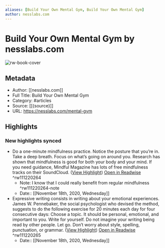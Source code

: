 ```yaml
---
aliases: [Build Your Own Mental Gym, Build Your Own Mental Gym]
author: nesslabs.com
---
```

# Build Your Own Mental Gym by nesslabs.com

![rw-book-cover](https://readwise-assets.s3.amazonaws.com/static/images/article2.74d541386bbf.png)

## Metadata
- Author: [[nesslabs.com]]
- Full Title: Build Your Own Mental Gym
- Category: #articles
- Source: [[{source}]]
- URL: https://nesslabs.com/mental-gym

## Highlights
### New highlights synced
- Do a one-minute mindfulness practice. Notice the posture that you’re in. Take a deep breath. Focus on what’s going on around you. Research has shown that mindfulness is good for both your body and your mind. If you need guidance, Mindful Magazine has lots of free mindfulness tracks on their SoundCloud. ([View Highlight](https://instapaper.com/read/1362859007/14622779)) [Open in Readwise](https://readwise.io/open/111220264) ^rw111220264
    - Note: I know that I could really benefit from regular mindfulness ^rw111220264-note
    - Date:: [[November 18th, 2020, Wednesday]]
- Expressive writing consists in writing about your emotional experiences. James W. Pennebaker, the social psychologist who devised the method, suggests to do the following exercise for 20 minutes each day for four consecutive days:
  Choose a topic. It should be personal, emotional, and important to you.
  Write for yourself. Do not imagine your writing being read by other people.
  Let go. Don’t worry about style, spelling, punctuation, or grammar. ([View Highlight](https://instapaper.com/read/1362859007/14622791)) [Open in Readwise](https://readwise.io/open/111220265) ^rw111220265
    - Date:: [[November 18th, 2020, Wednesday]]
